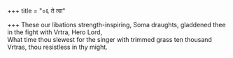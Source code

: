 +++
title = "०६ ते त्वा"

+++
These our libations strength-inspiring, Soma draughts, gladdened thee in the fight with Vrtra, Hero Lord,  
     What time thou slewest for the singer with trimmed grass ten thousand Vrtras, thou resistless in thy might.